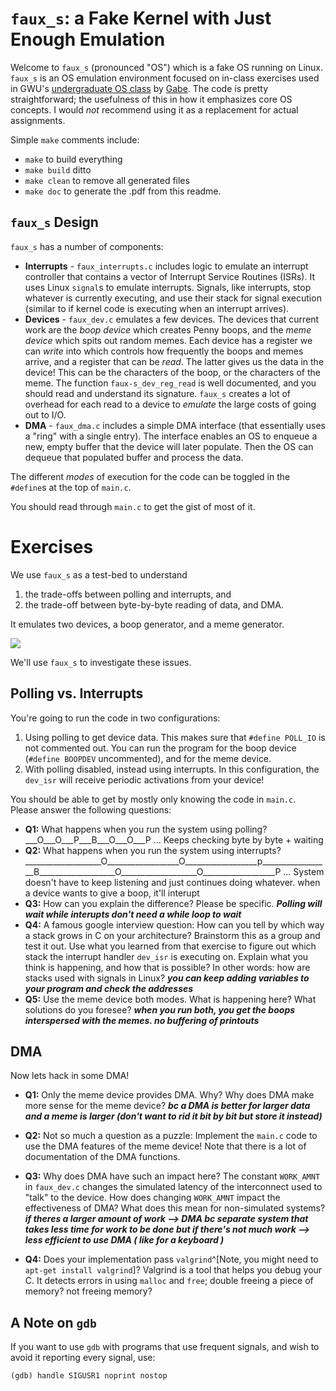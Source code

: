 # `faux_s`: a Fake Kernel with Just Enough Emulation

Welcome to `faux_s` (pronounced "OS") which is a fake OS running on Linux.
`faux_s` is an OS emulation environment focused on in-class exercises used in GWU's [undergraduate OS class](https://www2.seas.gwu.edu/~gparmer/classes/2020-08-01-Operating-Systems.html) by [Gabe](https://www2.seas.gwu.edu/~gparmer/).
The code is pretty straightforward; the usefulness of this in how it emphasizes core OS concepts.
I would *not* recommend using it as a replacement for actual assignments.

Simple `make` comments include:

- `make` to build everything
- `make build` ditto
- `make clean` to remove all generated files
- `make doc` to generate the .pdf from this readme.

## `faux_s` Design

`faux_s` has a number of components:

- **Interrupts** - `faux_interrupts.c` includes logic to emulate an interrupt controller that contains a vector of Interrupt Service Routines (ISRs).
    It uses Linux `signal`s to emulate interrupts.
	Signals, like interrupts, stop whatever is currently executing, and use their stack for signal execution (similar to if kernel code is executing when an interrupt arrives).
- **Devices** - `faux_dev.c` emulates a few devices.
	The devices that current work are the *boop device* which creates Penny boops, and the *meme device* which spits out random memes.
	Each device has a register we can *write* into which controls how frequently the boops and memes arrive, and a register that can be *read*.
	The latter gives us the data in the device!
	This can be the characters of the boop, or the characters of the meme.
	The function `faux-s_dev_reg_read` is well documented, and you should read and understand its signature.
	`faux_s` creates a lot of overhead for each read to a device to *emulate* the large costs of going out to I/O.
- **DMA** - `faux_dma.c` includes a simple DMA interface (that essentially uses a "ring" with a single entry).
	The interface enables an OS to enqueue a new, empty buffer that the device will later populate.
	Then the OS can dequeue that populated buffer and process the data.

The different *modes* of execution for the code can be toggled in the `#define`s at the top of `main.c`.

You should read through `main.c` to get the gist of most of it.

# Exercises

We use `faux_s` as a test-bed to understand

1. the trade-offs between polling and interrupts, and
2. the trade-off between byte-by-byte reading of data, and DMA.

It emulates two devices, a boop generator, and a meme generator.

![](./boop.png)

We'll use `faux_s` to investigate these issues.

## Polling vs. Interrupts

You're going to run the code in two configurations:

1. Using polling to get device data.
	This makes sure that `#define POLL_IO` is not commented out.
	You can run the program for the boop device (`#define BOOPDEV` uncommented), and for the meme device.
2. With polling disabled, instead using interrupts.
	In this configuration, the `dev_isr` will receive periodic activations from your device!

You should be able to get by mostly only knowing the code in `main.c`.
Please answer the following questions:

- **Q1:** What happens when you run the system using polling?
___O___O___P___B___O___O___P ...
Keeps checking byte by byte + waiting
- **Q2:** What happens when you run the system using interrupts?
___________________O__________________O__________________p_________________B___________________O___________________O__________________P ... 
System doesn't have to keep listening and just continues doing whatever. when a device wants to give a boop, it'll interupt 
- **Q3:** How can you explain the difference?
	Please be specific.
**_Polling will wait while interupts don't need a while loop to wait_**
- **Q4:** A famous google interview question: How can you tell by which way a stack grows in C on your architecture?
	Brainstorm this as a group and test it out.
	Use what you learned from that exercise to figure out which stack the interrupt handler `dev_isr` is executing on.
	Explain what you think is happening, and how that is possible?
	In other words: how are stacks used with signals in Linux?
**_you can keep adding variables to your program and check the addresses_**
- **Q5:** Use the meme device both modes.
	What is happening here?
	What solutions do you foresee?
**_when you run both, you get the boops interspersed with the memes. no buffering of printouts_**

## DMA

Now lets hack in some DMA!

- **Q1:** Only the meme device provides DMA.
	Why?
	Why does DMA make more sense for the meme device?
**_bc a DMA is better for larger data and a meme is larger (don't want to rid it bit by bit but store it instead)_**
- **Q2:** Not so much a question as a puzzle:
	Implement the `main.c` code to use the DMA features of the meme device!
	Note that there is a lot of documentation of the DMA functions.

- **Q3:** Why does DMA have such an impact here?
	The constant `WORK_AMNT` in `faux_dev.c` changes the simulated latency of the interconnect used to "talk" to the device.
	How does changing `WORK_AMNT` impact the effectiveness of DMA?
	What does this mean for non-simulated systems?
**_if theres a larger amount of work --> DMA bc separate system that takes less time for work to be done
but if there's not much work --> less efficient to use DMA ( like for a keyboard )_**
- **Q4:** Does your implementation pass `valgrind`^[Note, you might need to `apt-get install valgrind`]?
	Valgrind is a tool that helps you debug your C.
	It detects errors in using `malloc` and `free`; double freeing a piece of memory? not freeing memory?

## A Note on `gdb`

If you want to use `gdb` with programs that use frequent signals, and wish to avoid it reporting every signal, use:

```
(gdb) handle SIGUSR1 noprint nostop
```
